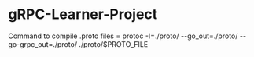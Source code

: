 # gRPC-Learner-Project

Command to compile .proto files = protoc -I=./proto/ --go_out=./proto/ --go-grpc_out=./proto/ ./proto/$PROTO_FILE
